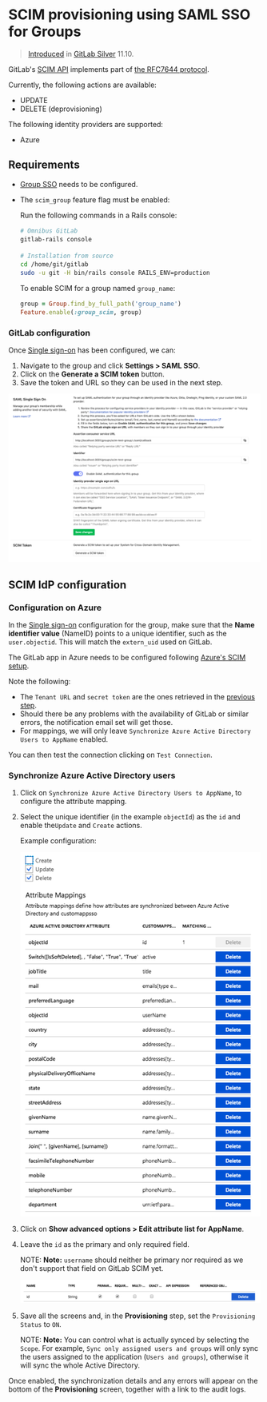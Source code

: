 # SCIM provisioning using SAML SSO for Groups

> [Introduced](https://gitlab.com/gitlab-org/gitlab-ee/merge_requests/9388) in [GitLab Silver](https://about.gitlab.com/pricing/) 11.10.

GitLab's [SCIM API](../../../api/scim.md) implements part of [the RFC7644 protocol](https://tools.ietf.org/html/rfc7644).

Currently, the following actions are available:

- UPDATE
- DELETE (deprovisioning)

The following identity providers are supported:

- Azure

## Requirements

- [Group SSO](index.md) needs to be configured. 
- The `scim_group` feature flag must be enabled:

    Run the following commands in a Rails console:
    
    ```sh
    # Omnibus GitLab
    gitlab-rails console
    
    # Installation from source
    cd /home/git/gitlab
    sudo -u git -H bin/rails console RAILS_ENV=production
    ```
    
    To enable SCIM for a group named `group_name`:
    
    ```ruby
    group = Group.find_by_full_path('group_name')
    Feature.enable(:group_scim, group)
    ```
    
### GitLab configuration

Once [Single sign-on](index.md) has been configured, we can:

1. Navigate to the group and click **Settings > SAML SSO**.
1. Click on the **Generate a SCIM token** button.
1. Save the token and URL so they can be used in the next step.

![SCIM token configuration](img/scim_token.png)    

## SCIM IdP configuration

### Configuration on Azure

In the [Single sign-on](index.md) configuration for the group, make sure
that the **Name identifier value** (NameID) points to a unique identifier, such
as the `user.objectid`. This will match the `extern_uid`  used on GitLab.

The GitLab app in Azure needs to be configured following 
[Azure's SCIM setup](https://docs.microsoft.com/en-us/azure/active-directory/manage-apps/use-scim-to-provision-users-and-groups#getting-started).

Note the following:

- The `Tenant URL` and `secret token` are the ones retrieved in the
[previous step](#gitlab-configuration).
- Should there be any problems with the availability of GitLab or similar
errors, the notification email set will get those.
- For mappings, we will only leave `Synchronize Azure Active Directory Users to AppName` enabled.

You can then test the connection clicking on `Test Connection`.

### Synchronize Azure Active Directory users

1. Click on `Synchronize Azure Active Directory Users to AppName`, to configure
the attribute mapping.
1. Select the unique identifier (in the example `objectId`) as the `id` and enable
the`Update` and `Create` actions.

    Example configuration:
    
    ![Azure's attribute mapping configuration](img/scim_attribute_mapping.png)

1. Click on **Show advanced options > Edit attribute list for AppName**.
1. Leave the `id` as the primary and only required field.

    NOTE: **Note:**
    `username` should neither be primary nor required as we don't support
    that field on GitLab SCIM yet.
    
    ![Azure's attribute advanced configuration](img/scim_advanced.png)

1. Save all the screens and, in the **Provisioning** step, set
the `Provisioning Status` to `ON`.

    NOTE: **Note:**
    You can control what is actually synced by selecting the `Scope`. For example,
    `Sync only assigned users and groups` will only sync the users assigned to
    the application (`Users and groups`), otherwise it will sync the whole Active Directory.

Once enabled, the synchronization details and any errors will appear on the
bottom of the **Provisioning** screen, together with a link to the audit logs.
